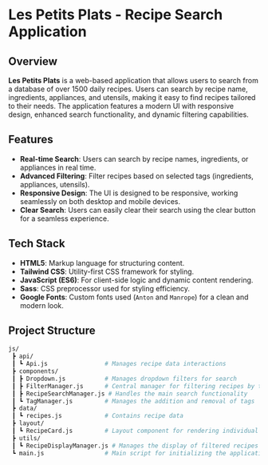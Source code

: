 # Les Petits Plats - Recipe Search Application

## Overview

**Les Petits Plats** is a web-based application that allows users to search from a database of over 1500 daily recipes. Users can search by recipe name, ingredients, appliances, and utensils, making it easy to find recipes tailored to their needs. The application features a modern UI with responsive design, enhanced search functionality, and dynamic filtering capabilities.

## Features

- **Real-time Search**: Users can search by recipe names, ingredients, or appliances in real time.
- **Advanced Filtering**: Filter recipes based on selected tags (ingredients, appliances, utensils).
- **Responsive Design**: The UI is designed to be responsive, working seamlessly on both desktop and mobile devices.
- **Clear Search**: Users can easily clear their search using the clear button for a seamless experience.

## Tech Stack

- **HTML5**: Markup language for structuring content.
- **Tailwind CSS**: Utility-first CSS framework for styling.
- **JavaScript (ES6)**: For client-side logic and dynamic content rendering.
- **Sass**: CSS preprocessor used for styling efficiency.
- **Google Fonts**: Custom fonts used (`Anton` and `Manrope`) for a clean and modern look.

## Project Structure

```bash
js/
 ┣ api/
 ┃ ┗ Api.js                # Manages recipe data interactions
 ┣ components/
 ┃ ┣ Dropdown.js           # Manages dropdown filters for search
 ┃ ┣ FilterManager.js      # Central manager for filtering recipes by tags and search term
 ┃ ┣ RecipeSearchManager.js # Handles the main search functionality
 ┃ ┗ TagManager.js         # Manages the addition and removal of tags
 ┣ data/
 ┃ ┗ recipes.js            # Contains recipe data
 ┣ layout/
 ┃ ┗ RecipeCard.js         # Layout component for rendering individual recipe cards
 ┣ utils/
 ┃ ┗ RecipeDisplayManager.js # Manages the display of filtered recipes
 ┗ main.js                 # Main script for initializing the application
